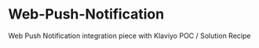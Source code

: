 # Web-Push-Notification
Web Push Notification integration piece with Klaviyo POC / Solution Recipe 
